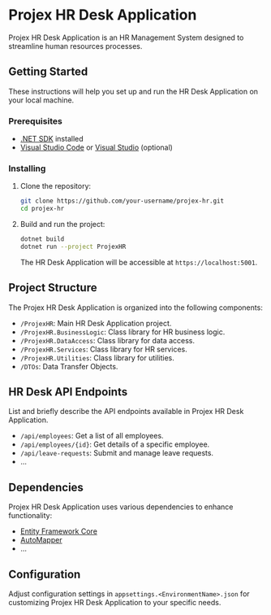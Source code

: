 # Projex HR Desk Application

Projex HR Desk Application is an HR Management System designed to streamline human resources processes.

## Getting Started

These instructions will help you set up and run the HR Desk Application on your local machine.

### Prerequisites

- [.NET SDK](https://dotnet.microsoft.com/download) installed
- [Visual Studio Code](https://code.visualstudio.com/) or [Visual Studio](https://visualstudio.microsoft.com/) (optional)

### Installing

1. Clone the repository:

    ```bash
    git clone https://github.com/your-username/projex-hr.git
    cd projex-hr
    ```

2. Build and run the project:

    ```bash
    dotnet build
    dotnet run --project ProjexHR
    ```

    The HR Desk Application will be accessible at `https://localhost:5001`.

## Project Structure

The Projex HR Desk Application is organized into the following components:

- `/ProjexHR`: Main HR Desk Application project.
- `/ProjexHR.BusinessLogic`: Class library for HR business logic.
- `/ProjexHR.DataAccess`: Class library for data access.
- `/ProjexHR.Services`: Class library for HR services.
- `/ProjexHR.Utilities`: Class library for utilities.
- `/DTOs`: Data Transfer Objects.

## HR Desk API Endpoints

List and briefly describe the API endpoints available in Projex HR Desk Application.

- `/api/employees`: Get a list of all employees.
- `/api/employees/{id}`: Get details of a specific employee.
- `/api/leave-requests`: Submit and manage leave requests.
- ...

## Dependencies

Projex HR Desk Application uses various dependencies to enhance functionality:

- [Entity Framework Core](https://docs.microsoft.com/en-us/ef/core/)
- [AutoMapper](https://automapper.org/)
- ...

## Configuration

Adjust configuration settings in `appsettings.<EnvironmentName>.json` for customizing Projex HR Desk Application to your specific needs.

